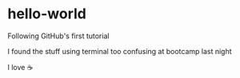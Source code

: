 # hello-world

Following GitHub's first tutorial

I found the stuff using terminal too confusing at bootcamp last night

I love :coffee:
